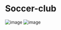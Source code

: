# Soccer-club
![image](https://user-images.githubusercontent.com/26104823/62741461-f6861d80-ba08-11e9-956e-173621fe1077.png)
![image](https://user-images.githubusercontent.com/26104823/63390003-96ce3180-c37b-11e9-9039-af6c069c3889.png)
